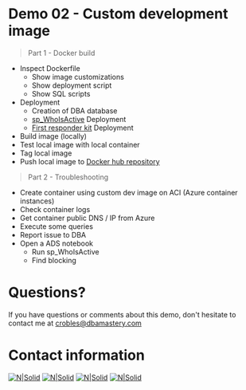 # Demo 02 - Custom development image

> Part 1 - Docker build

* Inspect Dockerfile
	* Show image customizations
	* Show deployment script
	* Show SQL scripts
* Deployment
    * Creation of DBA database
    * [sp_WhoIsActive](https://github.com/amachanic/sp_whoisactive) Deployment
    * [First responder kit](https://github.com/BrentOzarULTD/SQL-Server-First-Responder-Kit) Deployment
* Build image (locally)
* Test local image with local container
* Tag local image
* Push local image to [Docker hub repository](https://hub.docker.com/repository/docker/crobles10/hr-db-dev_stg)

> Part 2 - Troubleshooting

* Create container using custom dev image on ACI (Azure container instances)
* Check container logs
* Get container public DNS / IP from Azure
* Execute some queries
* Report issue to DBA
* Open a ADS notebook
	* Run sp_WhoIsActive
    * Find blocking

# Questions?
If you have questions or comments about this demo, don't hesitate to contact me at <crobles@dbamastery.com>

# Contact information
[![N|Solid](http://dbamastery.com/wp-content/uploads/2018/08/if_twitter_circle_color_107170.png)](https://twitter.com/dbamastery) [![N|Solid](http://dbamastery.com/wp-content/uploads/2018/08/if_github_circle_black_107161.png)](https://github.com/dbamaster) [![N|Solid](http://dbamastery.com/wp-content/uploads/2018/08/if_linkedin_circle_color_107178.png)](https://www.linkedin.com/in/croblesdba/) [![N|Solid](http://dbamastery.com/wp-content/uploads/2018/08/if_browser_1055104.png)](http://dbamastery.com/)
